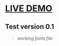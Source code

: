 # [LIVE DEMO](https://cunhapaola.github.io/PortfolioC/)
## Test version 0.1 

>*working fonts file*





